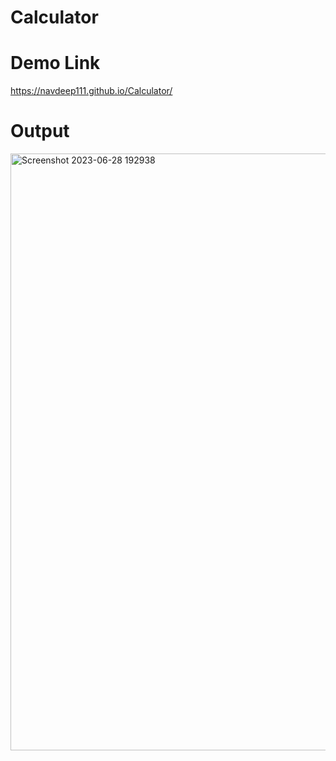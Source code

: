 # Calculator
# Demo Link
https://navdeep111.github.io/Calculator/
# Output

<img width="955" alt="Screenshot 2023-06-28 192938" src="https://github.com/navdeep111/Calculator/assets/133591405/fe1d12d0-2d38-4d3b-bb9d-c66f0e78c147">
